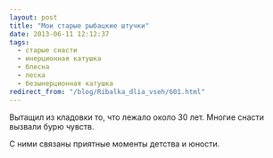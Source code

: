 ```yaml
---
layout: post
title: "Мои старые рыбацкие штучки"
date: 2013-06-11 12:12:37
tags:
  - старые снасти
  - инерционная катушка
  - блесна
  - леска
  - безынерционная катушка
redirect_from: "/blog/Ribalka_dlia_vseh/601.html"
---
```

Вытащил из кладовки то, что лежало около 30 лет. Многие снасти вызвали
бурю чувств.

С ними связаны приятные моменты детства и юности.
